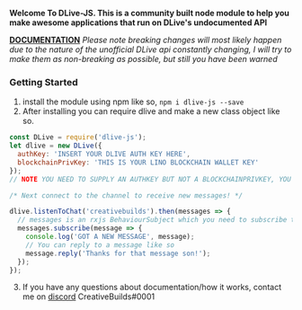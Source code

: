 **Welcome To DLive-JS. This is a community built node module to help you make awesome applications that run on DLive's undocumented API**

**[DOCUMENTATION](https://github.com/CreativeBuilds/dlive-js/wiki)** *Please note breaking changes will most likely happen due to the nature of the unofficial DLive api constantly changing, I will try to make them as non-breaking as possible, but still you have been warned*

### Getting Started

1.  install the module using npm like so, `npm i dlive-js --save`
2.  After installing you can require dlive and make a new class object like so.

```javascript
const DLive = require('dlive-js');
let dlive = new DLive({
  authKey: 'INSERT YOUR DLIVE AUTH KEY HERE',
  blockchainPrivKey: 'THIS IS YOUR LINO BLOCKCHAIN WALLET KEY'
});
// NOTE YOU NEED TO SUPPLY AN AUTHKEY BUT NOT A BLOCKCHAINPRIVKEY, YOU ONLY NEED TO SUPPLY THAT IF YOU WANT TO USE THE SEND LINO FUNCTION.

/* Next connect to the channel to receive new messages! */

dlive.listenToChat('creativebuilds').then(messages => {
  // messages is an rxjs BehaviourSubject which you need to subscribe to, and it will run the function every time a new message is found!
  messages.subscribe(message => {
    console.log('GOT A NEW MESSAGE', message);
    // You can reply to a message like so
    message.reply('Thanks for that message son!');
  });
});
```

3. If you have any questions about documentation/how it works, contact me on [discord](https://discord.gg/2DGaWDW) CreativeBuilds#0001
